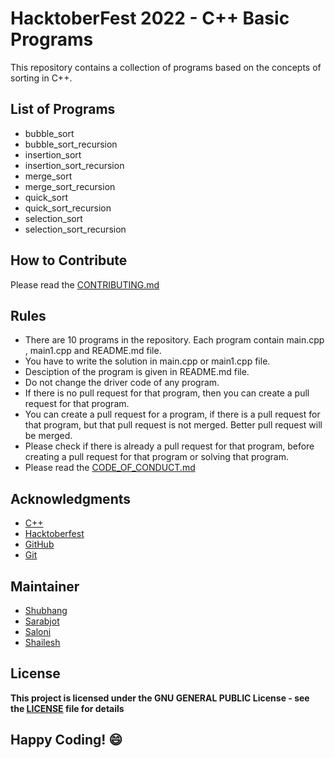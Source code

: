 
# HacktoberFest 2022 - C++ Basic Programs
This repository contains a collection of programs based on the concepts of sorting in C++. 

## List of Programs
- bubble_sort
- bubble_sort_recursion
- insertion_sort
- insertion_sort_recursion
- merge_sort
- merge_sort_recursion
- quick_sort
- quick_sort_recursion
- selection_sort
- selection_sort_recursion


## How to Contribute
Please read the [CONTRIBUTING.md](../../CONTRIBUTING.md)

## Rules
- There are 10 programs in the repository. Each program contain main.cpp , main1.cpp and README.md file.
- You have to write the solution in main.cpp or main1.cpp file.
- Desciption of the program is given in README.md file.
- Do not change the driver code of any program.
- If there is no pull request for that program, then you can create a pull request for that program.
- You can create a pull request for a program, if there is a pull request for that program, but that pull request is not merged. Better pull request will be merged.
- Please check if there is already a pull request for that program, before creating a pull request for that program or solving that program.
- Please read the [CODE_OF_CONDUCT.md](../CODE_OF_CONDUCT.md)

## Acknowledgments
- [C++](https://www.cplusplus.org/)
- [Hacktoberfest](https://hacktoberfest.digitalocean.com/)
- [GitHub](https://github.com)
- [Git](https://git-scm.com/)

## Maintainer
- [Shubhang](http://github.com/Shubhang-2111)
- [Sarabjot](https://github.com/ricky-aufvaa)
- [Saloni](https://github.com/saloni1202)
- [Shailesh](https://github.com/ShaileshKumar007)

## License
**This project is licensed under the GNU GENERAL PUBLIC License - see the [LICENSE](../LICENSE) file for details**

## Happy Coding! :smile:
